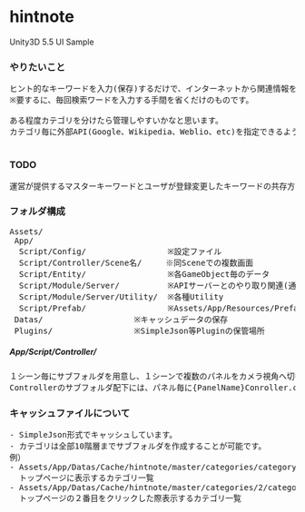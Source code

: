 # hintnote
Unity3D 5.5 UI Sample
<img src="http://i.imgur.com/0ARI6my.png" alt="" title=""><br>
<img src="http://i.imgur.com/L2vo5MY.png" alt="" title="">

### やりたいこと
<pre>
ヒント的なキーワードを入力(保存)するだけで、インターネットから関連情報を引っ張ってきます。
※要するに、毎回検索ワードを入力する手間を省くだけのものです。

ある程度カテゴリを分けたら管理しやすいかなと思います。
カテゴリ毎に外部API(Google、Wikipedia、Weblio、etc)を指定できるようにしたいと思います。

</pre>

### TODO
<pre>
運営が提供するマスターキーワードとユーザが登録変更したキーワードの共存方法
</pre>

### フォルダ構成
<pre>
Assets/
 App/
  Script/Config/                 ※設定ファイル
  Script/Controller/Scene名/     ※同Sceneでの複数画面
  Script/Entity/                 ※各GameObject毎のデータ
  Script/Module/Server/          ※APIサーバーとのやり取り関連(通信関連)
  Script/Module/Server/Utility/  ※各種Utility
  Script/Prefab/                 ※Assets/App/Resources/Prefabの制御Script
 Datas/                   ※キャッシュデータの保存
 Plugins/                 ※SimpleJson等Pluginの保管場所
</pre>

##### App/Script/Controller/
<pre>
１シーン毎にサブフォルダを用意し、１シーンで複数のパネルをカメラ視角へ切替することで画面の切替をおこなっています。
Controllerのサブフォルダ配下には、パネル毎に{PanelName}Conroller.csを用意しています。
</pre>

### キャッシュファイルについて
<pre>
- SimpleJson形式でキャッシュしています。
- カテゴリは全部10階層までサブフォルダを作成することが可能です。
例）
- Assets/App/Datas/Cache/hintnote/master/categories/category.txt
  トップページに表示するカテゴリ一覧
- Assets/App/Datas/Cache/hintnote/master/categories/2/category.txt
  トップページの２番目をクリックした際表示するカテゴリ一覧
</pre>
